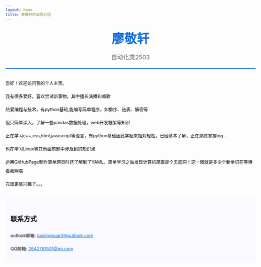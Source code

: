 ```yaml
---
layout: home
title: 廖敬轩的自我介绍
---
```


<style>
/* CSS */
body {
    line-height: 2;
    color: #000000ff;
    max-width: 800px;
    }
.header {
    text-align: center;
    margin-bottom: 2rem;
    border-bottom: 2px solid rgba(9, 105, 218, 1);
    padding-bottom: 1rem;
}
.name {
    font-size: 2.5rem;
    font-weight: bold;
    color: #0969da;
    margin-bottom: 0;
}
.description {
    font-size: 1.2rem;
    color: #666;
}
.contact-info {
    background-color: #f9f9ffff;
    padding: 1rem;
    border-radius: 8px;
    margin: 2rem 0;
}
.contact-info a {
    color: #0969da;
}
</style>

<div class="header">
    <div class="name">廖敬轩</div>
    <div class="description">自动化类2503</div>
</div>

<p>您好！欢迎访问我的个人主页。</p>

<p> 我有很多爱好，喜欢尝试新事物，其中擅长演播和唱歌</p>
<p> 热爱编程与技术，有python基础,能编写简单程序，如排序、链表、解密等</p>
<p>但只简单深入，了解一些pandas数据处理，web开发框架等知识</p>
<p>正在学习c++,css,html,javascript等语言，有python基础因此学起来相对轻松，已经基本了解，正在熟练掌握ing...</p>
<p>也在学习Linux等其他面前题中涉及到的知识点<p>
<p>运用GitHubPage制作简单网页时还了解到了YAML，简单学习之后发现计算机简直是个无底洞！这一眼就是多少个新单词在等待着我啊喂</p>
<p>完蛋更感兴趣了。。。</p>

<div class="contact-info">
    <h2>联系方式</h2>
    <p>outlook邮箱: <a href="mailto:liaojingxuan1@outlook.com">liaojingxuan1@outlook.com</a></p>
    <p>QQ邮箱: <a href="mailto:2642781501@qq.com">2642781501@qq.com</a></p>
</div>
